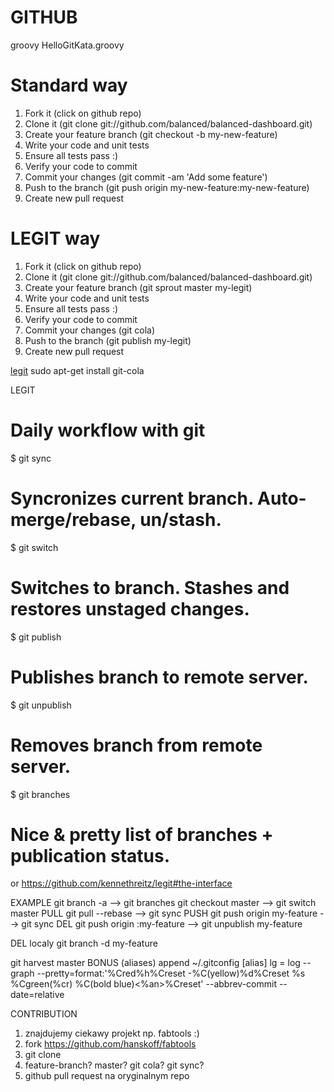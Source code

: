 # GITHUB

groovy HelloGitKata.groovy

# Standard way
1. Fork it (click on github repo)
2. Clone it (git clone git://github.com/balanced/balanced-dashboard.git)
3. Create your feature branch (git checkout -b my-new-feature)
4. Write your code and unit tests 
5. Ensure all tests pass :)
6. Verify your code to commit
7. Commit your changes (git commit -am 'Add some feature')
8. Push to the branch (git push origin my-new-feature:my-new-feature)
9. Create new pull request


# LEGIT way
1. Fork it (click on github repo)
2. Clone it (git clone git://github.com/balanced/balanced-dashboard.git)
3. Create your feature branch (git sprout master my-legit)
4. Write your code and unit tests 
5. Ensure all tests pass :)
6. Verify your code to commit
7. Commit your changes (git cola)
8. Push to the branch (git publish my-legit)
9. Create new pull request

[legit](http://www.git-legit.org)
sudo apt-get install git-cola

LEGIT

# Daily workflow with git

$ git sync
# Syncronizes current branch. Auto-merge/rebase, un/stash.

$ git switch <branch>
# Switches to branch. Stashes and restores unstaged changes.

$ git publish <branch>
# Publishes branch to remote server.

$ git unpublish <branch>
# Removes branch from remote server.

$ git branches
# Nice & pretty list of branches + publication status.

or https://github.com/kennethreitz/legit#the-interface

EXAMPLE
git branch -a               --> git branches
git checkout master         --> git switch master
PULL
git pull --rebase           --> git sync
PUSH
git push origin my-feature  --> git sync
DEL
git push origin :my-feature --> git unpublish my-feature

DEL localy
git branch -d my-feature

git harvest master
BONUS (aliases)
append ~/.gitconfig
[alias]
  lg = log --graph --pretty=format:'%Cred%h%Creset -%C(yellow)%d%Creset %s %Cgreen(%cr) %C(bold blue)<%an>%Creset' --abbrev-commit --date=relative







CONTRIBUTION
1. znajdujemy ciekawy projekt np. fabtools :)
2. fork https://github.com/hanskoff/fabtools
3. git clone
4. feature-branch? master? git cola? git sync?
5. github pull request na oryginalnym repo


